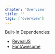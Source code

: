 ```yaml
---
chapter: 'Overview'
title: ''
tags: ['overview']
---
```


Built-In Dependencies:
* [RevealJS](http://lab.hakim.se/reveal-js/)
* [FontAwesome](http://fortawesome.github.com/Font-Awesome/)